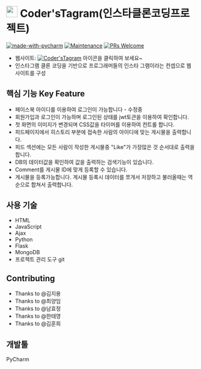 

# <img src="https://i.imgur.com/XxTzTxh.png" height="30"/>  Coder'sTagram(인스타클론코딩프로젝트)  
[![made-with-pycharm](https://img.shields.io/badge/Made%20with-pycharm-1f425f.svg)](https://www.jetbrains.com/ko-kr/pycharm/download/#section=windows)
[![Maintenance](https://img.shields.io/badge/Maintained%3F-yes-green.svg)](https://github.com/JerryKim1023/16team_instagram_flask/edit/main/) 
[![PRs Welcome](https://img.shields.io/badge/PRs-welcome-brightgreen.svg?style=flat-square)](https://github.com/JerryKim1023/16team_instagram_flask/edit/main/)



- 웹사이트: [![Coder'sTagram](https://i.imgur.com/XxTzTxh.png)](http:pienergy.shop) 아이콘을 클릭하여 보세요~
- 인스타그램 클론 코딩을 기반으로 프로그래머들의 인스타 그램이라는 컨셉으로 웹사이트를 구성

## 핵심 기능  Key Feature
- 페이스북 아이디를 이용하여 로그인이 가능합니다 - 수정중
- 회원가입과 로그인이 가능하며 로그인된 상태를 jwt토큰을 이용하여 확인합니다.
- 첫 화면의 이미지가 변경되며 CSS값을 타이머를 이용하여 컨트롤 합니다.
- 피드페이지에서 히스토리 부분에 접속한 사람의 아이디에 맞는 게시물을 출력합니다.
- 피드 섹션에는 모든 사람이 작성한 게시물중 "Like"가 가장많은 것 순서대로 출력을 합니다.
- DB의 데이터값을 확인하여 값을 출력하는 검색기능이 있습니다.
- Comment를 게시물 ID에 맞게 등록할 수 있습니다.
- 게시물을 등록가능합니다. 게시물 등록시 데이터를 쪼개서 저장하고 불러올때는 역순으로 합쳐서 출력합니다.

## 사용 기술
- HTML
- JavaScript
- Ajax
- Python
- Flask 
- MongoDB
- 프로젝트 관리 도구 git

## Contributing
- Thanks to @김지용
- Thanks to @최양임
- Thanks to @남효정
- Thanks to @한태영
- Thanks to @김훈희

## 개발툴
PyCharm

